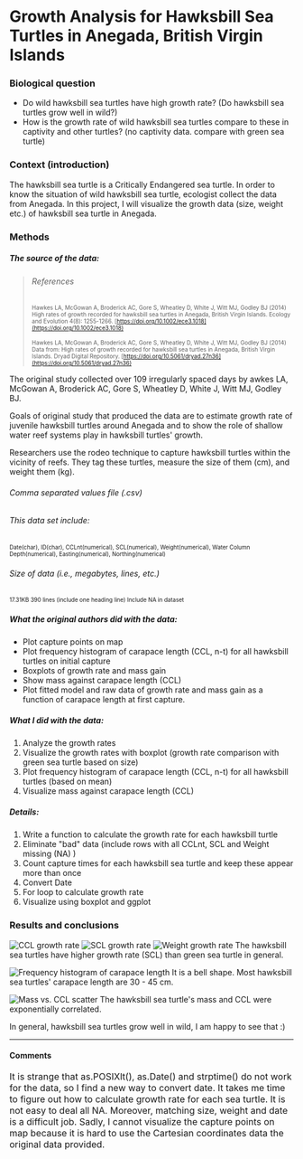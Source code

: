 ﻿# Growth Analysis for Hawksbill Sea Turtles  in Anegada, British Virgin Islands

### Biological question
* Do wild hawksbill  sea  turtles  have  high growth rate? 
(Do hawksbill  sea  turtles grow well in wild?)
* How is the growth rate of wild hawksbill  sea  turtles compare to these in captivity and other turtles? (no captivity data. compare with green sea turtle)

### Context (introduction)

The hawksbill sea turtle is a Critically Endangered sea turtle. In order to know the situation of wild hawksbill sea turtle, ecologist collect the data from Anegada. In this project, I will visualize the growth data (size, weight  etc.) of hawksbill sea turtle in Anegada.


### Methods
##### The source of the data:
>###### References 
><font size=1>Hawkes LA, McGowan A, Broderick AC, Gore S, Wheatley D, White J, Witt MJ, Godley BJ (2014) High rates of growth recorded for hawksbill sea turtles in Anegada, British Virgin Islands. Ecology and Evolution 4(8): 1255-1266.
[https://doi.org/10.1002/ece3.1018](https://doi.org/10.1002/ece3.1018)</font>
>
><font size=1>Hawkes LA, McGowan A, Broderick AC, Gore S, Wheatley D, White J, Witt MJ, Godley BJ (2014) Data from: High rates of growth recorded for hawksbill sea turtles in Anegada, British Virgin Islands. Dryad Digital Repository. [https://doi.org/10.5061/dryad.27n36](https://doi.org/10.5061/dryad.27n36)</font>

The original study collected over 109 irregularly spaced days by  awkes LA, McGowan A, Broderick AC, Gore S, Wheatley D, White J, Witt MJ, Godley BJ. 

Goals of original study that produced the data are to estimate growth rate of juvenile hawksbill turtles around Anegada and to show the role of shallow water reef systems play in hawksbill turtles' growth. 

Researchers use the rodeo technique to capture hawksbill turtles within the vicinity of reefs. They tag these turtles, measure the size of them (cm), and weight them (kg). 

###### Comma separated values file (.csv)

###### This data set include: 
<font size=1>Date(char), ID(char), CCLnt(numerical), SCL(numerical), Weight(numerical), Water Column Depth(numerical), Easting(numerical), Northing(numerical)</font>

###### Size of data (i.e., megabytes, lines, etc.)
<font size=1>17.31KB
390 lines (include one heading line)
Include NA in dataset</font>

##### What the original authors did with the data:
* Plot capture points on map
* Plot frequency histogram of carapace length (CCL, n-t) for all hawksbill turtles on initial capture 
* Boxplots of growth rate and mass gain
* Show mass against carapace length (CCL)
* Plot fitted model and raw data of growth rate and mass gain as a function of carapace length at first capture.


##### What I did with the data: 
1. Analyze the growth rates
2. Visualize the growth rates with boxplot (growth rate comparison with green sea turtle based on size)
3. Plot frequency histogram of carapace length (CCL, n-t) for all hawksbill turtles (based on mean)
4. Visualize mass against carapace length (CCL)


##### Details:
1. Write a function to calculate the growth rate for each hawksbill turtle
2. Eliminate "bad" data (include rows with all CCLnt, SCL and Weight missing (NA) )
3. Count capture times for each hawksbill sea turtle and keep these appear more than once
4. Convert Date
5. For loop to calculate growth rate
6. Visualize using boxplot and ggplot

### Results and conclusions
![CCL growth rate](https://github.com/YiZh0/CompBioLabsAndHomework/blob/master/Final_Project/Assignment09/b1.png)
![SCL growth rate](https://github.com/YiZh0/CompBioLabsAndHomework/blob/master/Final_Project/Assignment09/b2.png)
![Weight growth rate](https://github.com/YiZh0/CompBioLabsAndHomework/blob/master/Final_Project/Assignment09/b3.png)
The hawksbill  sea  turtles have higher growth rate (SCL) than green sea turtle in general. 

![Frequency histogram of carapace length](https://github.com/YiZh0/CompBioLabsAndHomework/blob/master/Final_Project/Assignment09/H1.png)
It is a bell shape. Most hawksbill  sea  turtles' carapace length are 30 - 45 cm. 

![Mass vs. CCL scatter](https://github.com/YiZh0/CompBioLabsAndHomework/blob/master/Final_Project/Assignment09/Scatter1.png)
The hawksbill  sea  turtle's mass and CCL were exponentially correlated. 

In general, hawksbill  sea  turtles grow well in wild, I am happy to see that :)

<hr>

#### Comments

<font size=3>It is strange that as.POSIXlt(), as.Date() and strptime() do not work for the data, so I find a new way to convert date. 
It takes me time to figure out how to calculate growth rate for each sea turtle. It is not easy to deal all NA. Moreover, matching size, weight and date is a difficult job. 
Sadly, I cannot visualize the capture points on map because it is hard to use the Cartesian coordinates data the original data provided.  </font>
